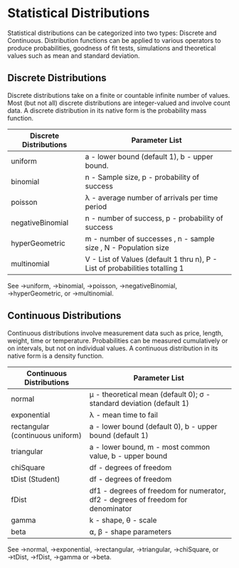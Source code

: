 # Statistical Distributions

Statistical distributions can be categorized into two types:  Discrete  and Continuous.
Distribution functions can be applied to various operators to produce probabilities, goodness of
fit tests, simulations and theoretical values such as mean and standard deviation.

## Discrete Distributions

Discrete distributions take on a finite or countable infinite number of values.  Most (but not all)
discrete distributions are integer-valued and involve count data.  A discrete distribution in its
native form is the probability mass function.

|Discrete Distributions  | Parameter List|
|-|-|
|uniform               | a - lower bound (default 1), b - upper bound.|
|binomial              | n - Sample size, p - probability of success|
|poisson               | λ - average number of arrivals per time period|
|negativeBinomial      | n - number of success, p - probability of success|
|hyperGeometric        | m - number of successes , n - sample size , N - Population size|
|multinomial           | V - List of Values (default 1 thru n), P - List of probabilities totalling 1|

See →uniform, →binomial, →poisson, →negativeBinomial, →hyperGeometric, or →multinomial.

## Continuous Distributions

Continuous distributions involve measurement data such as price, length, weight, time or
temperature.  Probabilities can be measured cumulatively or on intervals, but not on individual
values.  A continuous distribution in its native form is a density function.

|Continuous Distributions                  | Parameter List|
|-|-|
|normal                                  | μ - theoretical mean (default 0); σ - standard deviation (default 1)|
|exponential                             | λ - mean time to fail|
|rectangular (continuous uniform)        | a - lower bound (default 0), b - upper bound (default 1)|
|triangular                              | a - lower bound, m - most common value, b - upper bound|
|chiSquare                               | df - degrees of freedom|
| tDist  (Student)                       | df - degrees of freedom|
| fDist                                  | df1 - degrees of freedom for numerator, df2 - degrees of freedom for denominator|
| gamma                                  | k - shape, θ - scale|
| beta                                   | ⍺, β - shape parameters|

See →normal, →exponential, →rectangular, →triangular, →chiSquare, or →tDist, →fDist, →gamma or →beta.

